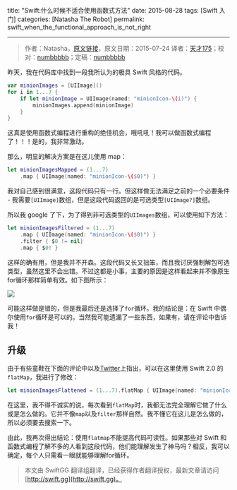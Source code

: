 title: "Swift:什么时候不适合使用函数式方法"
date: 2015-08-28
tags: [Swift 入门]
categories: [Natasha The Robot]
permalink: swift_when_the_functional_approach_is_not_right

---
> 作者：Natasha，[原文链接](http://natashatherobot.com/swift-when-the-functional-approach-is-not-right/)，原文日期：2015-07-24
> 译者：[天才175](http://weibo.com/u/2916092907)；校对：[numbbbbb](http://numbbbbb.com/)；定稿：[numbbbbb](http://numbbbbb.com/)
  







<!--此处开始正文-->

昨天，我在代码库中找到一段我所认为的极具 Swift 风格的代码。

```swift
var minionImages = [UIImage]()
for i in 1...7 {
    if let minionImage = UIImage(named: "minionIcon-\(i)") {
        minionImages.append(minionImage)
    }
}
```

这真是使用函数式编程进行重构的绝佳机会，哦吼吼！我可以做函数式编程了！！！是的，我非常激动。

<!--more-->

那么，明显的解决方案是在这儿使用 map：

```swift
let minionImagesMapped = (1...7)
    .map { UIImage(named: "minionIcon-\($0)") }
```

我对自己感到很满意，这段代码只有一行。但这样做无法满足之前的一个必要条件 - 我需要`[UIImage]`数组，但是这段代码返回的是可选类型`[UIImage?]`数组。

所以我 google 了下，为了得到非可选类型的`UIImages`数组，可以使用如下方法：

```swift
let minionImagesFiltered = (1...7)
    .map { UIImage(named: "minionIcon-\($0)") }
    .filter { $0 != nil}
    .map { $0! }
```

这样的确有用，但是我并不开森。这段代码又长又拙笨，而且我讨厌强制解包可选类型，虽然这里不会出错。不过这都是小事，主要的原因是这样看起来并不像原生for循环那样简单有效。如下图所示：

![](https://www.natashatherobot.com/wp-content/uploads/MyPlayground_playground1-1024x427.png)

可能这样做是错的，但是我最后还是选择了`for`循环。我的结论是：在 Swift 中偶尔使用`for`循环是可以的。当然我可能遗漏了一些东西，如果有，请在评论中告诉我！

## 升级

由于有些童鞋在下面的评论中以及[Twitter](https://twitter.com/NatashaTheRobot/status/624609007043391488)上指出，可以在这里使用 Swift 2.0 的`flatMap`，我进行了修改：

```swift
let minionImagesFlattened = (1...7).flatMap { UIImage(named: "minionIcon-\($0)") }
```

在这里，我不得不诚实的说，每次看到`flatMap`时，我都无法完全理解它做了什么或是怎么做的。它并不像`map`以及`filter`那样自然。我不懂它在这儿是怎么做的，所以必须要去搜索一下。

由此，我再次得出结论：使用`flatmap`不能提高代码可读性。如果那些对 Swift 和函数式编程了解不多的人看到这段代码，他们能理解发生了神马吗？相反，我可以确定，每个人只需看一眼就能够理解for循环。

> 本文由 SwiftGG 翻译组翻译，已经获得作者翻译授权，最新文章请访问 [http://swift.gg](http://swift.gg)。